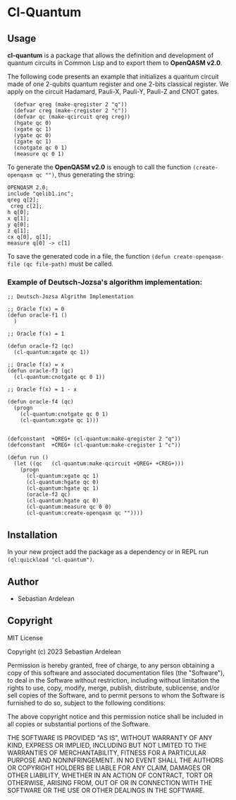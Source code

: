 # Cl-Quantum

## Usage

**cl-quantum** is a package that allows the definition and development of quantum circuits in Common Lisp and to export them to **OpenQASM v2.0**.

The following code presents an example that initializes a quantum circuit made of one 2-qubits quantum register and one 2-bits classical register.
We apply on the circuit Hadamard, Pauli-X, Pauli-Y, Pauli-Z and CNOT gates.

```
  (defvar qreg (make-qregister 2 "q"))
  (defvar creg (make-cregister 2 "c"))
  (defvar qc (make-qcircuit qreg creg))
  (hgate qc 0)
  (xgate qc 1)
  (ygate qc 0)
  (zgate qc 1)
  (cnotgate qc 0 1)
  (measure qc 0 1)

```

To generate the **OpenQASM v2.0** is enough to call the function `(create-openqasm qc "")`, thus generating the string:

```
OPENQASM 2.0;
include "qelib1.inc";
qreg q[2];
 creg c[2];
h q[0];
x q[1];
y q[0];
z q[1];
cx q[0], q[1];
measure q[0] -> c[1]
```

To save the generated code in a file, the function `(defun create-openqasm-file (qc file-path)` must be called.

### Example of Deutsch-Jozsa's algorithm implementation:

```
;; Deutsch-Jozsa Algrithm Implementation

;; Oracle f(x) = 0
(defun oracle-f1 ()
  )

;; Oracle f(x) = 1

(defun oracle-f2 (qc)
  (cl-quantum:xgate qc 1))

;; Oracle f(x) = x
(defun oracle-f3 (qc)
  (cl-quantum:cnotgate qc 0 1))

;; Oracle f(x) = 1 - x

(defun oracle-f4 (qc)
  (progn
    (cl-quantum:cnotgate qc 0 1)
    (cl-quantum:xgate qc 1)))


(defconstant  +QREG+ (cl-quantum:make-qregister 2 "q"))
(defconstant  +CREG+ (cl-quantum:make-cregister 1 "c"))

(defun run ()
  (let ((qc   (cl-quantum:make-qcircuit +QREG+ +CREG+)))
    (progn
      (cl-quantum:xgate qc 1)
      (cl-quantum:hgate qc 0)
      (cl-quantum:hgate qc 1)
      (oracle-f2 qc)
      (cl-quantum:hgate qc 0)
      (cl-quantum:measure qc 0 0)
      (cl-quantum:create-openqasm qc ""))))
```

## Installation

In your new project add the package as a dependency or in REPL run `(ql:quickload "cl-quantum")`.

## Author

* Sebastian Ardelean

## Copyright

MIT License

Copyright (c) 2023 Sebastian Ardelean

Permission is hereby granted, free of charge, to any person obtaining a copy
of this software and associated documentation files (the "Software"), to deal
in the Software without restriction, including without limitation the rights
to use, copy, modify, merge, publish, distribute, sublicense, and/or sell
copies of the Software, and to permit persons to whom the Software is
furnished to do so, subject to the following conditions:

The above copyright notice and this permission notice shall be included in all
copies or substantial portions of the Software.

THE SOFTWARE IS PROVIDED "AS IS", WITHOUT WARRANTY OF ANY KIND, EXPRESS OR
IMPLIED, INCLUDING BUT NOT LIMITED TO THE WARRANTIES OF MERCHANTABILITY,
FITNESS FOR A PARTICULAR PURPOSE AND NONINFRINGEMENT. IN NO EVENT SHALL THE
AUTHORS OR COPYRIGHT HOLDERS BE LIABLE FOR ANY CLAIM, DAMAGES OR OTHER
LIABILITY, WHETHER IN AN ACTION OF CONTRACT, TORT OR OTHERWISE, ARISING FROM,
OUT OF OR IN CONNECTION WITH THE SOFTWARE OR THE USE OR OTHER DEALINGS IN THE
SOFTWARE.


